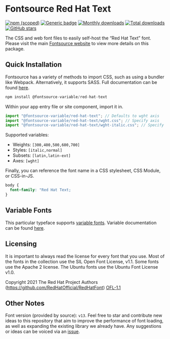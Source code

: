 # Fontsource Red Hat Text

[![npm (scoped)](https://img.shields.io/npm/v/@fontsource/red-hat-text?color=brightgreen)](https://www.npmjs.com/package/@fontsource/red-hat-text) [![Generic badge](https://img.shields.io/badge/fontsource-passing-brightgreen)](https://github.com/fontsource/fontsource) [![Monthly downloads](https://badgen.net/npm/dm/@fontsource/red-hat-text)](https://github.com/fontsource/fontsource) [![Total downloads](https://badgen.net/npm/dt/@fontsource/red-hat-text)](https://github.com/fontsource/fontsource) [![GitHub stars](https://img.shields.io/github/stars/fontsource/fontsource.svg?style=social&label=Star)](https://github.com/fontsource/fontsource/stargazers)

The CSS and web font files to easily self-host the “Red Hat Text” font. Please visit the main [Fontsource website](https://fontsource.org/fonts/red-hat-text) to view more details on this package.

## Quick Installation

Fontsource has a variety of methods to import CSS, such as using a bundler like Webpack. Alternatively, it supports SASS. Full documentation can be found [here](https://fontsource.org/docs/getting-started/introduction).

```javascript
npm install @fontsource-variable/red-hat-text
```

Within your app entry file or site component, import it in.

```javascript
import "@fontsource-variable/red-hat-text"; // Defaults to wght axis
import "@fontsource-variable/red-hat-text/wght.css"; // Specify axis
import "@fontsource-variable/red-hat-text/wght-italic.css"; // Specify axis and style

```

Supported variables:
- Weights: `[300,400,500,600,700]`
- Styles: `[italic,normal]`
- Subsets: `[latin,latin-ext]`
- Axes: `[wght]`

Finally, you can reference the font name in a CSS stylesheet, CSS Module, or CSS-in-JS.

```css
body {
  font-family: "Red Hat Text;
}
```

## Variable Fonts

This particular typeface supports [variable fonts](https://developer.mozilla.org/en-US/docs/Web/CSS/CSS_Fonts/Variable_Fonts_Guide).
Variable documentation can be found [here](https://fontsource.org/docs/getting-started/variable).

## Licensing
It is important to always read the license for every font that you use.
Most of the fonts in the collection use the SIL Open Font License, v1.1. Some fonts use the Apache 2 license. The Ubuntu fonts use the Ubuntu Font License v1.0.

Copyright 2021 The Red Hat Project Authors (https://github.com/RedHatOfficial/RedHatFont)
[OFL-1.1](http://scripts.sil.org/OFL)

## Other Notes
Font version (provided by source): `v13`.
Feel free to star and contribute new ideas to this repository that aim to improve the performance of font loading, as well as expanding the existing library we already have. Any suggestions or ideas can be voiced via an [issue](https://github.com/fontsource/fontsource/issues).